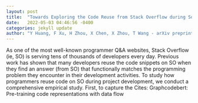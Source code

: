 ```yaml
---
layout: post
title:  "Towards Exploring the Code Reuse from Stack Overflow during Software Development"
date:   2022-05-03 04:46:56 -0400
categories: jekyll update
author: "Y Huang, F Xu, H Zhou, X Chen, X Zhou, T Wang - arXiv preprint arXiv:2204.12711, 2022"
---
```

As one of the most well-known programmer Q&A websites, Stack Overflow (ie, SO) is serving tens of thousands of developers every day. Previous work has shown that many developers reuse the code snippets on SO when they find an answer (from SO) that functionally matches the programming problem they encounter in their development activities. To study how programmers reuse code on SO during project development, we conduct a comprehensive empirical study. First, to capture the Cites: Graphcodebert: Pre-training code representations with data flow